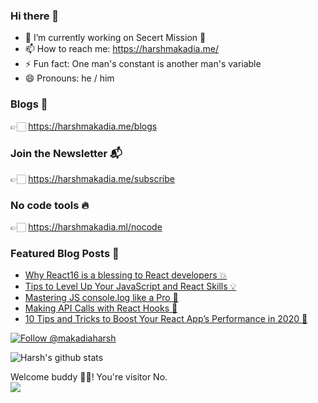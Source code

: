 ### Hi there 👋

- 🔭 I’m currently working on Secert Mission 🚀
- 📫 How to reach me: https://harshmakadia.me/
- ⚡ Fun fact: One man's constant is another man's variable
- 😄 Pronouns: he / him

### Blogs 📕
👉🏻 https://harshmakadia.me/blogs


### Join the Newsletter 📬
👉🏻 https://harshmakadia.me/subscribe

### No code tools 🔥
👉🏻 https://harshmakadia.ml/nocode

### Featured Blog Posts 🌟
<!-- BLOG-POST-LIST:START -->
- [Why React16 is a blessing to React developers 💥](https://medium.com/free-code-camp/why-react16-is-a-blessing-to-react-developers-31433bfc210a)
- [Tips to Level Up Your JavaScript and React Skills 💡](https://medium.com/better-programming/tips-to-level-up-your-javascript-and-react-skills-62bfbbb9b4d)
- [Mastering JS console.log like a Pro 🎯](https://medium.com/javascript-in-plain-english/mastering-js-console-log-like-a-pro-1c634e6393f9)
- [Making API Calls with React Hooks 🔆](https://blog.bitsrc.io/making-api-calls-with-react-hooks-748ebfc7de8c)
- [10 Tips and Tricks to Boost Your React App’s Performance in 2020 🚀](https://medium.com/better-programming/10-tips-and-tricks-to-boost-your-react-apps-performance-in-2020-9388159f6ebf)
<!-- BLOG-POST-LIST:END -->


<a href="https://twitter.com/intent/follow?screen_name=makadiaharsh"><img src="https://img.shields.io/twitter/follow/makadiaharsh.svg?label=Follow%20@makadiaharsh" alt="Follow @makadiaharsh"></img></a>
</p>

![Harsh's github stats](https://github-readme-stats.vercel.app/api?username=harshmakadia&theme=onedark&show_icons=true&count_private=true)

<p> 
  Welcome buddy 👋🏻! You're visitor No. <br>
  <img src="https://profile-counter.glitch.me/HarshMakadia/count.svg" />
</p>

<!--
**Harshmakadia/Harshmakadia** is a ✨ _special_ ✨ repository because its `README.md` (this file) appears on your GitHub profile.

Here are some ideas to get you started:

- 🔭 I’m currently working on Secert Mission 🚀
- 📫 How to reach me: harshmakadia.github.io
- ⚡ Fun fact: One man's constant is another man's variable
-->
